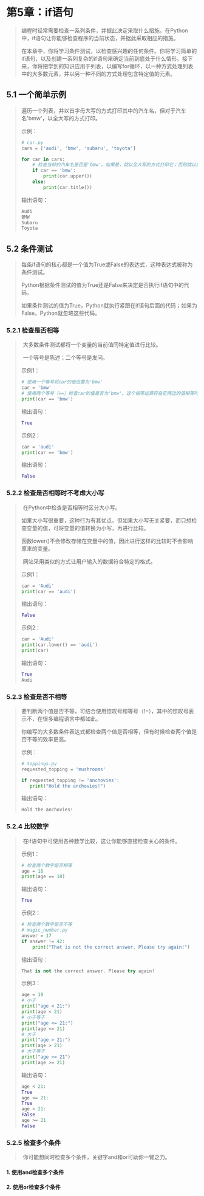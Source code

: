 # 第5章：if语句

>   ​		编程时经常需要检查一系列条件，并据此决定采取什么措施。在Python中，if语句让你能够检查程序的当前状态，并据此采取相应的措施。
>
>   ​		在本章中，你将学习条件测试，以检查感兴趣的任何条件。你将学习简单的if语句，以及创建一系列复杂的if语句来确定当前到底处于什么情形。接下来，你将把学到的知识应用于列表，以编写for循环，以一种方式处理列表中的大多数元素，并以另一种不同的方式处理包含特定值的元素。

## 5.1 一个简单示例

>   ​		遍历一个列表，并以首字母大写的方式打印其中的汽车名，但对于汽车名'bmw'，以全大写的方式打印。
>
>   
>
>   示例：
>
>   ```python
>   # car.py
>   cars = ['audi', 'bmw', 'subaru', 'toyota']
>   
>   for car in cars:
>       # 检查当前的汽车名是否是'bmw'。如果是，就以全大写的方式打印它；否则就以首字母大写的方式打印。
>       if car == 'bmw':
>           print(car.upper())
>       else:
>           print(car.title())
>   ```
>
>   输出语句：
>
>   ```python
>   Audi
>   BMW
>   Subaru
>   Toyota
>   ```

## 5.2 条件测试

>   ​		每条if语句的核心都是一个值为True或False的表达式，这种表达式被称为条件测试。
>
>   ​		Python根据条件测试的值为True还是False来决定是否执行if语句中的代码。
>
>   ​		如果条件测试的值为True，Python就执行紧跟在if语句后面的代码；如果为False，Python就忽略这些代码。

### 5.2.1 检查是否相等

>   ​		大多数条件测试都将一个变量的当前值同特定值进行比较。
>
>   ​		一个等号是陈述；二个等号是发问。
>
>   
>
>   示例1：
>
>   ```python
>   # 使用一个等号将car的值设置为'bmw'
>   car = 'bmw'
>   # 使用两个等号（==）检查car的值是否为'bmw'。这个相等运算符在它两边的值相等时返回True，否则返回False。
>   print(car == 'bmw')
>   ```
>
>   输出语句：
>
>   ```python
>   True
>   ```
>
>   
>
>   示例2：
>
>   ```python
>   car = 'audi'
>   print(car == 'bmw')
>   ```
>
>   输出语句：
>
>   ```python
>   False
>   ```

### 5.2.2 检查是否相等时不考虑大小写

>   ​		在Python中检查是否相等时区分大小写。
>
>   ​		如果大小写很重要，这种行为有其优点。但如果大小写无关紧要，而只想检查变量的值，可将变量的值转换为小写，再进行比较。
>
>   ​		函数lower()不会修改存储在变量中的值，因此进行这样的比较时不会影响原来的变量。
>
>   ​		网站采用类似的方式让用户输入的数据符合特定的格式。
>
>   
>
>   示例1：
>
>   ```python
>   car = 'Audi'
>   print(car == 'audi')
>   ```
>
>   输出语句：
>
>   ```python
>   False
>   ```
>
>   
>
>   示例2：
>
>   ```python
>   car = 'Audi'
>   print(car.lower() == 'audi')
>   print(car)
>   ```
>
>   输出语句：
>
>   ```python
>   True
>   Audi
>   ```

### 5.2.3 检查是否不相等

>​		要判断两个值是否不等，可结合使用惊叹号和等号（!=），其中的惊叹号表示不，在很多编程语言中都如此。
>
>​		你编写的大多数条件表达式都检查两个值是否相等，但有时候检查两个值是否不等的效率更高。
>
>
>
>示例：
>
>```python
># toppings.py
>requested_topping = 'mushrooms'
>
>if requested_topping != 'anchovies':
>    print("Hold the anchovies!")
>```
>
>输出语句：
>
>```python
>Hold the anchovies!
>```

### 5.2.4 比较数字

>   ​		在if语句中可使用各种数学比较，这让你能够直接检查关心的条件。
>
>   
>
>   示例1：
>
>   ```python
>   # 检查两个数字是否相等
>   age = 18
>   print(age == 18)
>   ```
>
>   输出语句：
>
>   ```python
>   True
>   ```
>
>   
>
>   示例2：
>
>   ```python
>   # 检查两个数字是否不等
>   # magic_number.py
>   answer = 17
>   if answer != 42:
>       print("That is not the correct answer. Please try again!")
>   ```
>
>   输出语句：
>
>   ```python
>   That is not the correct answer. Please try again!
>   ```
>
>   
>
>   示例3：
>
>   ```python
>   age = 19
>   # 小于
>   print("age < 21:")
>   print(age < 21)
>   # 小于等于
>   print("age <= 21:")
>   print(age <= 21)
>   # 大于
>   print("age > 21:")
>   print(age > 21)
>   # 大于等于
>   print("age >= 21")
>   print(age >= 21)
>   ```
>
>   输出语句：
>
>   ```python
>   age < 21:
>   True
>   age <= 21:
>   True
>   age > 21:
>   False
>   age >= 21
>   False
>   ```

### 5.2.5 检查多个条件

>   ​		你可能想同时检查多个条件，关键字and和or可助你一臂之力。

#### 1. 使用and检查多个条件

#### 2. 使用or检查多个条件



